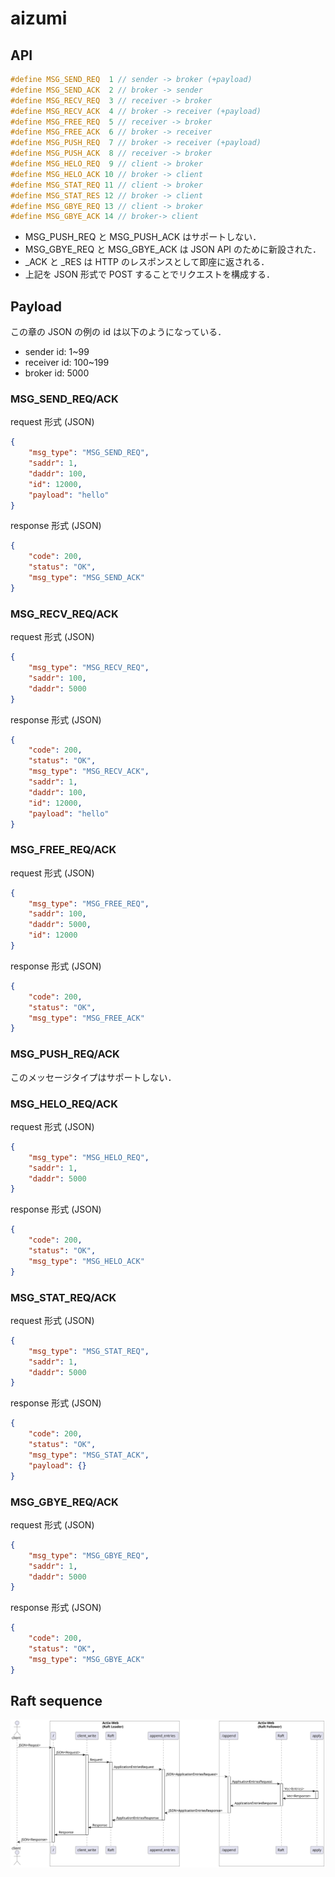 # aizumi

## API
``` c
#define MSG_SEND_REQ  1 // sender -> broker (+payload)
#define MSG_SEND_ACK  2 // broker -> sender
#define MSG_RECV_REQ  3 // receiver -> broker
#define MSG_RECV_ACK  4 // broker -> receiver (+payload)
#define MSG_FREE_REQ  5 // receiver -> broker
#define MSG_FREE_ACK  6 // broker -> receiver
#define MSG_PUSH_REQ  7 // broker -> receiver (+payload)
#define MSG_PUSH_ACK  8 // receiver -> broker
#define MSG_HELO_REQ  9 // client -> broker
#define MSG_HELO_ACK 10 // broker -> client
#define MSG_STAT_REQ 11 // client -> broker
#define MSG_STAT_RES 12 // broker -> client
#define MSG_GBYE_REQ 13 // client -> broker
#define MSG_GBYE_ACK 14 // broker-> client
```
* MSG_PUSH_REQ と MSG_PUSH_ACK はサポートしない．
* MSG_GBYE_REQ と MSG_GBYE_ACK は JSON API のために新設された．
* _ACK と _RES は HTTP のレスポンスとして即座に返される．
* 上記を JSON 形式で POST することでリクエストを構成する．

## Payload
この章の JSON の例の id は以下のようになっている．
* sender id: 1~99
* receiver id: 100~199
* broker id: 5000


### MSG_SEND_REQ/ACK
request 形式 (JSON)
``` json
{
    "msg_type": "MSG_SEND_REQ",
    "saddr": 1,
    "daddr": 100,
    "id": 12000,
    "payload": "hello"
}
```
response 形式 (JSON)
``` json
{
    "code": 200,
    "status": "OK",
    "msg_type": "MSG_SEND_ACK"
}
```
### MSG_RECV_REQ/ACK
request 形式 (JSON)
``` json
{
    "msg_type": "MSG_RECV_REQ",
    "saddr": 100,
    "daddr": 5000
}
```
response 形式 (JSON)
``` json
{
    "code": 200,
    "status": "OK",
    "msg_type": "MSG_RECV_ACK",
    "saddr": 1,
    "daddr": 100,
    "id": 12000,
    "payload": "hello"
}
```
### MSG_FREE_REQ/ACK
request 形式 (JSON)
``` json
{
    "msg_type": "MSG_FREE_REQ",
    "saddr": 100,
    "daddr": 5000,
    "id": 12000
}
```
response 形式 (JSON)
``` json
{
    "code": 200,
    "status": "OK",
    "msg_type": "MSG_FREE_ACK"
}
```
### MSG_PUSH_REQ/ACK
このメッセージタイプはサポートしない．

### MSG_HELO_REQ/ACK
request 形式 (JSON)
``` json
{
    "msg_type": "MSG_HELO_REQ",
    "saddr": 1,
    "daddr": 5000
}
```
response 形式 (JSON)
``` json
{
    "code": 200,
    "status": "OK",
    "msg_type": "MSG_HELO_ACK"
}
```
### MSG_STAT_REQ/ACK
request 形式 (JSON)
``` json
{
    "msg_type": "MSG_STAT_REQ",
    "saddr": 1,
    "daddr": 5000
}
```
response 形式 (JSON)
``` json
{
    "code": 200,
    "status": "OK",
    "msg_type": "MSG_STAT_ACK",
    "payload": {}
}
```
### MSG_GBYE_REQ/ACK
request 形式 (JSON)
``` json
{
    "msg_type": "MSG_GBYE_REQ",
    "saddr": 1,
    "daddr": 5000
}
```
response 形式 (JSON)
``` json
{
    "code": 200,
    "status": "OK",
    "msg_type": "MSG_GBYE_ACK"
}
```

## Raft sequence
![](docs/raft_sequence.svg)
